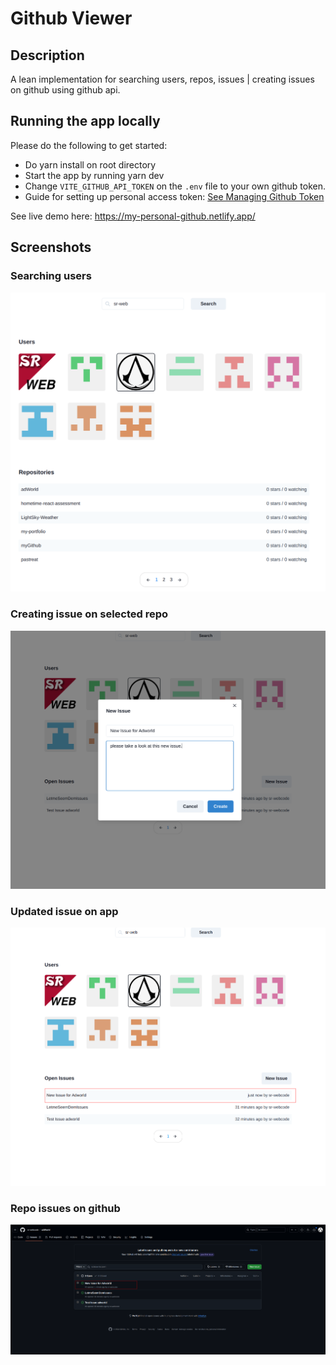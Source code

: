 # Github Viewer

## Description
A lean implementation for searching users, repos, issues | creating issues on github using github api.

## Running the app locally

Please do the following to get started:

- Do yarn install on root directory
- Start the app by running yarn dev
- Change `VITE_GITHUB_API_TOKEN` on the `.env` file to your own github token. 
- Guide for setting up personal access token: [See Managing Github Token](https://docs.github.com/en/authentication/keeping-your-account-and-data-secure/managing-your-personal-access-tokens)

See live demo here: https://my-personal-github.netlify.app/

## Screenshots
### Searching users
![alt text](image.png)

### Creating issue on selected repo
![alt text](image-1.png)

### Updated issue on app
![alt text](image-2.png)

### Repo issues on github
![alt text](image-3.png)




